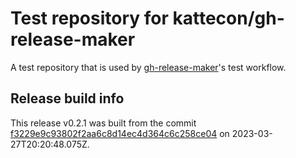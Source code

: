# Test repository for kattecon/gh-release-maker

A test repository that is used by [gh-release-maker](https://github.com/kattecon/gh-release-maker)'s test workflow.

## Release build info

This release v0.2.1 was built from the commit [f3229e9c93802f2aa6c8d14ec4d364c6c258ce04](https://github.com/kattecon/gh-release-maker-test/tree/f3229e9c93802f2aa6c8d14ec4d364c6c258ce04) on 2023-03-27T20:20:48.075Z.
        